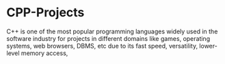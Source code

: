 # CPP-Projects
C++ is one of the most popular programming languages widely used in the software industry for projects in different domains like games, operating systems, web browsers, DBMS, etc due to its fast speed, versatility, lower-level memory access,
